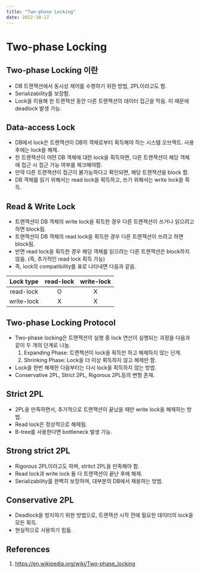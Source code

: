 ```yaml
---
title: "Two-phase Locking"
date: 2022-10-17
---
```


# Two-phase Locking

## Two-phase Locking 이란

- DB 트랜잭션에서 동시성 제어를 수행하기 위한 방법, 2PL이라고도 함.
- Serializability를 보장함.
- Lock을 이용해 한 트랜잭션 동안 다른 트랜잭션의 데이터 접근을 막음. 이 때문에 deadlock 발생 가능.

## Data-access Lock

- DB에서 lock은 트랜잭션이 DB의 객체로부터 획득해야 하는 시스템 오브젝트. 사용 후에는 lock을 해제.
- 한 트랜잭션이 어떤 DB 객체에 대한 lock을 획득하면, 다른 트랜잭션이 해당 객체에 접근 시 접근 가능 여부를 체크해야함.
- 만약 다른 트랜잭션이 접근이 불가능하다고 확인되면, 해당 트랜잭션을 block 함.
- DB 객체를 읽기 위해서는 read lock을 획득하고, 쓰기 위해서는 write lock을 획득.

## Read & Write Lock

- 트랜잭션이 DB 객체의 write lock을 획득한 경우 다른 트랜잭션이 쓰거나 읽으려고 하면 block됨.
- 트랜잭션이 DB 객체의 read lock을 획득한 경우 다른 트랜잭션이 쓰려고 하면 block됨.
- 반면 read lock을 획득한 경우 해당 객체를 읽으려는 다른 트랜잭션은 block하지 않음. (즉, 추가적인 read lock 획득 가능)
- 즉, lock의 compatibility를 표로 나타내면 다음과 같음.

| Lock type  | read-lock | write-lock |
| :--------: | :-------: | :--------: |
| read-lock  |     O     |     X      |
| write-lock |     X     |     X      |

## Two-phase Locking Protocol

- Two-phase locking은 트랜잭션의 실행 중 lock 연산이 실행되는 과정을 다음과 같이 두 개의 단계로 나눔.
  1.  Expanding Phase: 트랜잭션이 lock을 획득만 하고 해제하지 않는 단계.
  2.  Shrinking Phase: Lock을 더 이상 획득하지 않고 해제만 함.
- Lock을 한번 해제한 다음부터는 다시 lock을 획득하지 않는 방법.
- Conservative 2PL, Strict 2PL, Rigorous 2PL등의 변형 존재.

## Strict 2PL

- 2PL을 만족하면서, 추가적으로 트랜잭션이 끝났을 때만 write lock을 해제하는 방법.
- Read lock은 정상적으로 해제됨.
- B-tree를 사용한다면 bottleneck 발생 가능.

## Strong strict 2PL

- Rigorous 2PL이라고도 하며, stritct 2PL을 만족해야 함.
- Read lock과 write lock 둘 다 트랜잭션이 끝난 후에 해제.
- Serializability를 완벽히 보장하며, 대부분의 DB에서 채용하는 방법.

## Conservative 2PL

- Deadlock을 방지하기 위한 방법으로, 트랜잭션 시작 전에 필요한 데이터의 lock을 모든 획득.
- 현실적으로 사용하기 힘듦.

## References

1. https://en.wikipedia.org/wiki/Two-phase_locking
